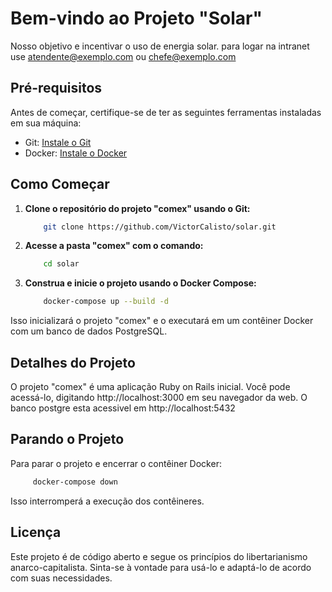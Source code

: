 # Bem-vindo ao Projeto "Solar"

Nosso objetivo e incentivar o uso de energia solar.
para logar na intranet use
atendente@exemplo.com
ou 
chefe@exemplo.com

## Pré-requisitos

Antes de começar, certifique-se de ter as seguintes ferramentas instaladas em sua máquina:

- Git: [Instale o Git](https://git-scm.com/book/en/v2/Getting-Started-Installing-Git)
- Docker: [Instale o Docker](https://docs.docker.com/get-docker/)

## Como Começar

1. **Clone o repositório do projeto "comex" usando o Git:**
   
    ```bash
        git clone https://github.com/VictorCalisto/solar.git
    ```
2. **Acesse a pasta "comex" com o comando:**
    ```bash
        cd solar
    ```
3. **Construa e inicie o projeto usando o Docker Compose:**
    ```bash
        docker-compose up --build -d
    ```
Isso inicializará o projeto "comex" e o executará em um contêiner Docker com um banco de dados PostgreSQL.

## Detalhes do Projeto
O projeto "comex" é uma aplicação Ruby on Rails inicial. Você pode acessá-lo, digitando http://localhost:3000 em seu navegador da web. O banco postgre esta acessivel em http://localhost:5432

## Parando o Projeto
Para parar o projeto e encerrar o contêiner Docker:
   ```bash
        docker-compose down
   ```
Isso interromperá a execução dos contêineres.

## Licença
Este projeto é de código aberto e segue os princípios do libertarianismo anarco-capitalista. Sinta-se à vontade para usá-lo e adaptá-lo de acordo com suas necessidades.
